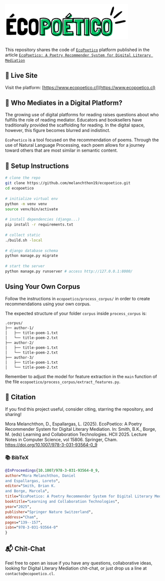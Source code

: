 # <img src="./readme_assets/ecopoetico-sinfondo-grande.png" alt="Homepage Screenshot" width="400"/>

This repository shares the code of [`EcoPoetico`](https://www.ecopoetico.cl) platform published in the article [`EcoPoetico: A Poetry Recommender System for Digital Literary Mediation`](https://doi.org/10.1007/978-3-031-93564-0_9)

## 🔗 Live Site

Visit the platform: [https://www.ecopoetico.cl](https://www.ecopoetico.cl)

## 📖 Who Mediates in a Digital Platform?

The growing use of digital platforms for reading raises questions about who fulfills the role of reading mediator. Educators and booksellers have traditionally provided the scaffolding for reading. In the digital space, however, this figure becomes blurred and indistinct.

`EcoPoetico` is a tool focused on the recommendation of poems. Through the use of Natural Language Processing, each poem allows for a journey toward others that are most similar in semantic content.

## 🚀 Setup Instructions

```bash
# clone the repo
git clone https://github.com/melanchthon19/ecopoetico.git
cd ecopoetico

# initialize virtual env
python -m venv venv
source venv/bin/activate

# install dependencies (django...)
pip install -r requirements.txt

# collect static
./build.sh -local

# django database schema
python manage.py migrate

# start the server
python manage.py runserver # access http://127.0.0.1:8000/
```

## Using Your Own Corpus

Follow the instructions in `ecopoetico/process_corpus/` in order to create recommendations using your own corpus.

The expected structure of your folder `corpus` inside `process_corpus` is:
```
.corpus/
├── author-1/
│   ├── title-poem-1.txt
│   └── title-poem-2.txt
├── author-2/
│   ├── title-poem-1.txt
│   └── title-poem-2.txt
├── author-3/
│   ├── title-poem-1.txt
│   └── title-poem-2.txt
```

Remember to adjust the model for feature extraction in the `main` function of the file `ecopoetico/process_corpus/extract_features.py`.

## 🙌 Citation

If you find this project useful, consider citing, starring the repository, and sharing!

Mora Melanchthon, D., Espallargas, L. (2025). EcoPoetico: A Poetry Recommender System for Digital Literary Mediation. In: Smith, B.K., Borge, M. (eds) Learning and Collaboration Technologies. HCII 2025. Lecture Notes in Computer Science, vol 15806. Springer, Cham. https://doi.org/10.1007/978-3-031-93564-0_9


### 📚 BibTeX

```bibtex
@InProceedings{10.1007/978-3-031-93564-0_9,
author="Mora Melanchthon, Daniel
and Espallargas, Loreto",
editor="Smith, Brian K.
and Borge, Marcela",
title="EcoPoetico: A Poetry Recommender System for Digital Literary Mediation",
booktitle="Learning and Collaboration Technologies",
year="2025",
publisher="Springer Nature Switzerland",
address="Cham",
pages="139--157",
isbn="978-3-031-93564-0"
}
```

## 📬 Chit-Chat
Feel free to open an issue if you have any questions, collaborative ideas, looking for Digital Literary Mediation chit-chat, or just drop us a line at `contacto@ecopoetico.cl`.


